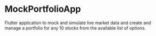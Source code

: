 # MockPortfolioApp
Flutter application to mock and simulate live market data and create and manage a portfolio for any 10 stocks from the available list of options.
